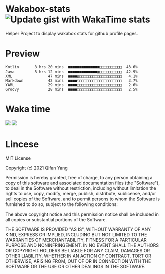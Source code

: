  # Wakabox-stats ![Update gist with WakaTime stats](https://github.com/underwindfall/wakabox-stats/workflows/Update%20gist%20with%20WakaTime%20stats/badge.svg)

  Helper Project to display wakabox stats for github profile pages. 
 # Preview 
  
  ```  
 Kotlin       8 hrs 20 mins  ■■■■■■■■■■■■■■□□□□□□□□□□  43.6%
Java         8 hrs 12 mins  ■■■■■■■■■■■■■▦□□□□□□□□□□  42.9%
XML                47 mins  ■■■■▥□□□□□□□□□□□□□□□□□□□   4.1%
Markdown           42 mins  ■■■■◱□□□□□□□□□□□□□□□□□□□   3.7%
YAML               29 mins  ■■■■□□□□□□□□□□□□□□□□□□□□   2.6%
Groovy             28 mins  ■■■■□□□□□□□□□□□□□□□□□□□□   2.5% 
 ``` 
  
 
 
  
  # Waka time 

  ![](https://wakatime.com/share/@underwindfall/04fb31b6-0c1f-434d-b3a5-ac5e62f5364c.svg)
  ![](https://wakatime.com/share/@underwindfall/3d98f640-5c0f-4faf-b8df-1c48dec045b2.svg)
  
  # Lincese 

  MIT License

  Copyright (c) 2021 Qifan Yang
  
  Permission is hereby granted, free of charge, to any person obtaining a copy
  of this software and associated documentation files (the "Software"), to deal
  in the Software without restriction, including without limitation the rights
  to use, copy, modify, merge, publish, distribute, sublicense, and/or sell
  copies of the Software, and to permit persons to whom the Software is
  furnished to do so, subject to the following conditions:
  
  The above copyright notice and this permission notice shall be included in all
  copies or substantial portions of the Software.
  
  THE SOFTWARE IS PROVIDED "AS IS", WITHOUT WARRANTY OF ANY KIND, EXPRESS OR
  IMPLIED, INCLUDING BUT NOT LIMITED TO THE WARRANTIES OF MERCHANTABILITY,
  FITNESS FOR A PARTICULAR PURPOSE AND NONINFRINGEMENT. IN NO EVENT SHALL THE
  AUTHORS OR COPYRIGHT HOLDERS BE LIABLE FOR ANY CLAIM, DAMAGES OR OTHER
  LIABILITY, WHETHER IN AN ACTION OF CONTRACT, TORT OR OTHERWISE, ARISING FROM,
  OUT OF OR IN CONNECTION WITH THE SOFTWARE OR THE USE OR OTHER DEALINGS IN THE
  SOFTWARE.
